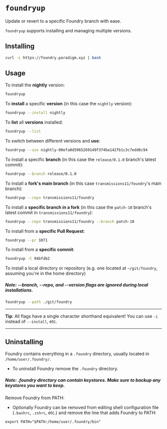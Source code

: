 # `foundryup`

Update or revert to a specific Foundry branch with ease.

`foundryup` supports installing and managing multiple versions.

## Installing

```sh
curl -L https://foundry.paradigm.xyz | bash
```

## Usage

To install the **nightly** version:

```sh
foundryup
```

To **install** a specific **version** (in this case the `nightly` version):

```sh
foundryup --install nightly
```

To **list** all **versions** installed:

```sh
foundryup --list
```

To switch between different versions and **use**:

```sh
foundryup --use nightly-00efa0d5965269149f374ba142fb1c3c7edd6c94
```

To install a specific **branch** (in this case the `release/0.1.0` branch's latest commit):

```sh
foundryup --branch release/0.1.0
```

To install a **fork's main branch** (in this case `transmissions11/foundry`'s main branch):

```sh
foundryup --repo transmissions11/foundry
```

To install a **specific branch in a fork** (in this case the `patch-10` branch's latest commit in `transmissions11/foundry`):

```sh
foundryup --repo transmissions11/foundry --branch patch-10
```

To install from a **specific Pull Request**:

```sh
foundryup --pr 1071
```

To install from a **specific commit**:

```sh
foundryup -C 94bfdb2
```

To install a local directory or repository (e.g. one located at `~/git/foundry`, assuming you're in the home directory)

##### Note: --branch, --repo, and --version flags are ignored during local installations.

```sh
foundryup --path ./git/foundry
```

---

**Tip**: All flags have a single character shorthand equivalent! You can use `-i` instead of `--install`, etc.

---


## Uninstalling

Foundry contains everything in a `.foundry` directory, usually located in `/home/user/.foundry/`.

- To uninstall Foundry remove the `.foundry` directory.

##### Note: .foundry directory can contain keystores. Make sure to backup any keystores you want to keep.


Remove Foundry from PATH:

- Optionally Foundry can be removed from editing shell configuration file (`.bashrc`, `.zshrc`, etc.) and remove the line that adds Foundry to PATH:

```
export PATH="$PATH:/home/user/.foundry/bin"
```

